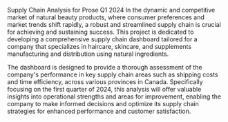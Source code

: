 Supply Chain Analysis for Prose Q1 2024
In the dynamic and competitive market of natural beauty products, where consumer preferences and market trends shift rapidly, a robust and streamlined supply chain is crucial for achieving and sustaining success. This project is dedicated to developing a comprehensive supply chain dashboard tailored for a company that specializes in haircare, skincare, and supplements manufacturing and distribution using natural ingredients.

The dashboard is designed to provide a thorough assessment of the company's performance in key supply chain areas such as shipping costs and time efficiency, across various provinces in Canada. Specifically focusing on the first quarter of 2024, this analysis will offer valuable insights into operational strengths and areas for improvement, enabling the company to make informed decisions and optimize its supply chain strategies for enhanced performance and customer satisfaction.
